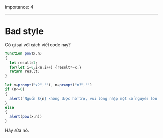 importance: 4

---

# Bad style

Có gì sai với cách viết code này?

```js no-beautify
function pow(x,n)
{
  let result=1;
  for(let i=0;i<n;i++) {result*=x;}
  return result;
}

let x=prompt("x?",''), n=prompt("n?",'')
if (n<=0)
{
  alert(`Nguồn ${n} không được hỗ trợ, vui lòng nhập một số nguyên lớn hơn 0`);
}
else
{
  alert(pow(x,n))
}
```

Hãy sửa nó.
